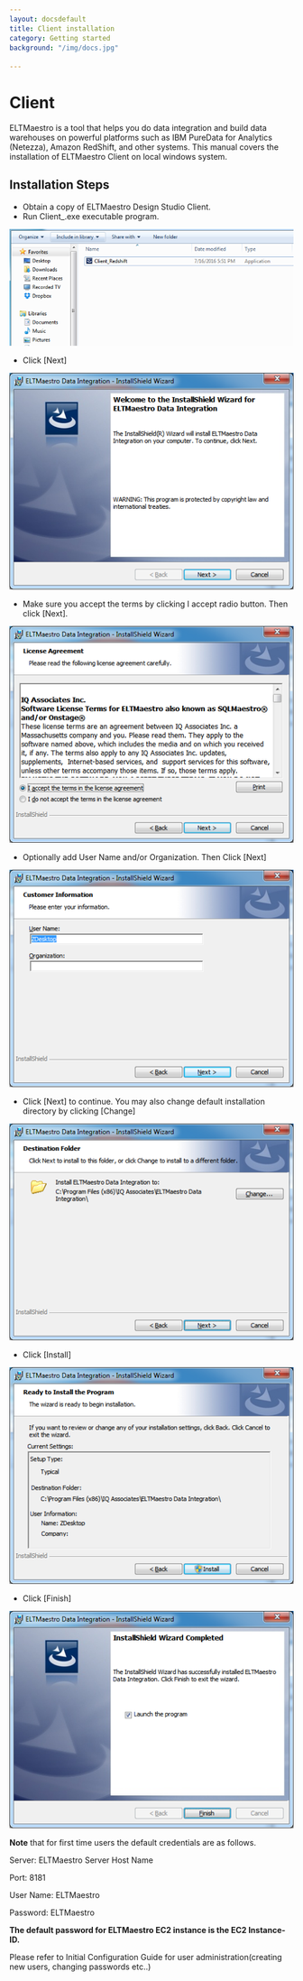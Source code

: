 ```yaml
---
layout: docsdefault
title: Client installation
category: Getting started
background: "/img/docs.jpg"

---
```

# Client

ELTMaestro is a tool that helps you do data integration and build data warehouses on powerful platforms such as IBM PureData for Analytics (Netezza), Amazon RedShift, and other systems. This manual covers the installation of ELTMaestro Client on local windows system.

## Installation Steps

* Obtain a copy of ELTMaestro Design Studio Client.
* Run Client_<YOUR PLATFORM_NAME>.exe executable program.

![](media/image13.png)

* Click \[Next\]

![](media/image14.png)

* Make sure you accept the terms by clicking I accept radio button.
  Then click \[Next\].

![](media/image15.png)

* Optionally add User Name and/or Organization. Then Click \[Next\]

![](media/image16.png)

* Click \[Next\] to continue. You may also change default installation
  directory by clicking \[Change\]

![](media/image17.png)

* Click \[Install\]

![](media/image18.png)

* Click \[Finish\]

![](media/image19.png)

**Note** that for first time users the default credentials are as
follows.

Server: ELTMaestro Server Host Name

Port: 8181

User Name: ELTMaestro

Password: ELTMaestro

**The default password for ELTMaestro EC2 instance is the EC2
Instance-ID.**

Please refer to Initial Configuration Guide for user
administration(creating new users, changing passwords etc..)